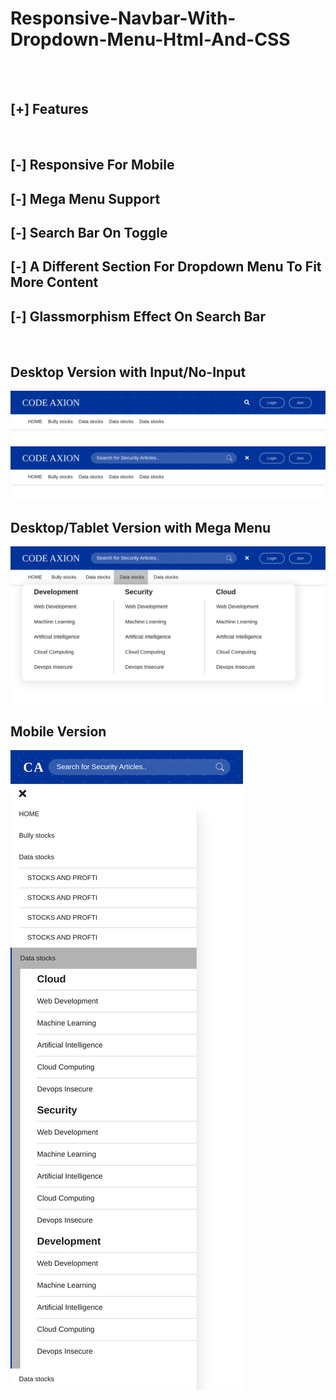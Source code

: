 <h1>Responsive-Navbar-With-Dropdown-Menu-Html-And-CSS</h1>
<br></br>
<h2>[+] Features</h2><br>
<h2>[-] Responsive For Mobile</h2>
<h2>[-] Mega Menu Support</h2>
<h2>[-] Search Bar On Toggle</h2>
<h2>[-] A Different Section For Dropdown Menu To Fit More Content</h2>
<h2>[-] Glassmorphism Effect On Search Bar</h2>
<br>
<h2>Desktop Version with Input/No-Input</h2>
<img src="images/noinput.png " >

<img src="images/withinput.png">
<h2>Desktop/Tablet Version with Mega Menu</h2>
<img src="images/3.png">
<h2>Mobile Version</h2>
<img src="images/mobile.png">

